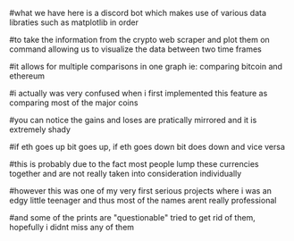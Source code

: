 #what we have here is  a discord bot which makes use of various data libraties such as matplotlib in order

#to take the information from the crypto web scraper and plot them on command allowing us to visualize the data between two time frames

#it allows for multiple comparisons in one graph ie: comparing bitcoin and ethereum

#i actually was very confused when i first implemented this feature as comparing most of the major coins

#you can notice the gains and loses are pratically mirrored and it is extremely shady

#if eth goes up bit goes up, if eth goes down bit does down and vice versa

#this is probably due to the fact most people lump these currencies together and are not really taken into consideration individually

#however this was one of my very first serious projects where i was an edgy little teenager and thus most of the names arent really professional

#and some of the prints are  "questionable" tried to get rid of them, hopefully i didnt miss any of them
